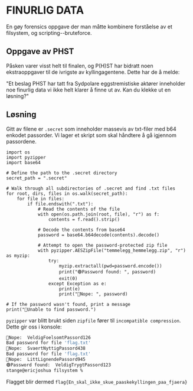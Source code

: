 # FINURLIG DATA
En gøy forensics oppgave der man måtte kombinere forståelse av et filsystem, og scripting--bruteforce.

## Oppgave av PHST
Påsken varer visst helt til finalen, og P(H)ST har bidratt noen ekstraoppgaver til de ivrigste av kyllingagentene. Dette har de å melde:


"Et beslag PHST har tatt fra Sydpolare eggstremistiske aktører inneholder noe finurlig data vi ikke helt klarer å finne ut av. Kan du klekke ut en løsning?"

## Løsning
Gitt av filene er `.secret` som inneholder massevis av txt-filer med b64 enkodet passorder. Vi lager et skript som skal håndtere å gå igjennom passordene. 
```python3
import os
import pyzipper
import base64

# Define the path to the .secret directory
secret_path = ".secret"

# Walk through all subdirectories of .secret and find .txt files
for root, dirs, files in os.walk(secret_path):
    for file in files:
        if file.endswith(".txt"):
            # Read the contents of the file
            with open(os.path.join(root, file), "r") as f:
                contents = f.read().strip()

            # Decode the contents from base64
            password = base64.b64decode(contents).decode()

            # Attempt to open the password-protected zip file
            with pyzipper.AESZipFile("temmelegg_hemmelegg.zip", "r") as myzip:
                try:
                    myzip.extractall(pwd=password.encode())
                    print("🟢Password found: ", password)
                    exit(0)
                except Exception as e:
                    print(e)
                    print("🔴Nope: ", password)

# If the password wasn't found, print a message
print("🔴Unable to find password.")
```

`pyzipper` var blitt brukt siden `zipfile` fører til `incompatible compression`. Dette gir oss i konsole:
 ```zsh
🔴Nope:  VeldigFoelsomtPassord126
Bad password for file 'flag.txt'
🔴Nope:  SvaertNyttigPassord438
Bad password for file 'flag.txt'
🔴Nope:  LittLignendePassord945
🟢Password found:  VeldigTrygtPassord123
stange@ericjoshua filsystem %
```

Flagget blir dermed `flag{En_skal_ikke_skue_paaskekyllingen_paa_fjaera}`
            
